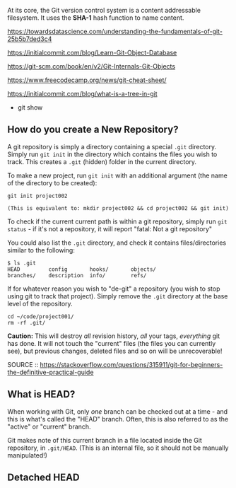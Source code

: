 At its core, the Git version control system is a content addressable filesystem. It uses the **SHA-1** hash function to name content.

https://towardsdatascience.com/understanding-the-fundamentals-of-git-25b5b7ded3c4

https://initialcommit.com/blog/Learn-Git-Object-Database

https://git-scm.com/book/en/v2/Git-Internals-Git-Objects

https://www.freecodecamp.org/news/git-cheat-sheet/

https://initialcommit.com/blog/what-is-a-tree-in-git

- git show 

## How do you create a New Repository?

A git repository is simply a directory containing a special `.git` directory. Simply run `git init` in the directory which contains the files you wish to track. This creates a `.git` (hidden) folder in the current directory.

To make a new project, run `git init` with an additional argument (the name of the directory to be created):

```
git init project002

(This is equivalent to: mkdir project002 && cd project002 && git init)
```

To check if the current current path is within a git repository, simply run `git status` - if it's not a repository, it will report "fatal: Not a git repository"

You could also list the `.git` directory, and check it contains files/directories similar to the following:

```
$ ls .git
HEAD         config       hooks/       objects/
branches/    description  info/        refs/
```

If for whatever reason you wish to "de-git" a repository (you wish to stop using git to track that project). Simply remove the `.git` directory at the base level of the repository.

```
cd ~/code/project001/
rm -rf .git/
```

**Caution:** This will destroy _all_ revision history, _all_ your tags, _everything_ git has done. It will not touch the "current" files (the files you can currently see), but previous changes, deleted files and so on will be unrecoverable!

SOURCE :: https://stackoverflow.com/questions/315911/git-for-beginners-the-definitive-practical-guide

## What is HEAD?

When working with Git, only _one_ branch can be checked out at a time - and this is what's called the "HEAD" branch. Often, this is also referred to as the "active" or "current" branch.

Git makes note of this current branch in a file located inside the Git repository, in `.git/HEAD`. (This is an internal file, so it should not be manually manipulated!)

## Detached HEAD

